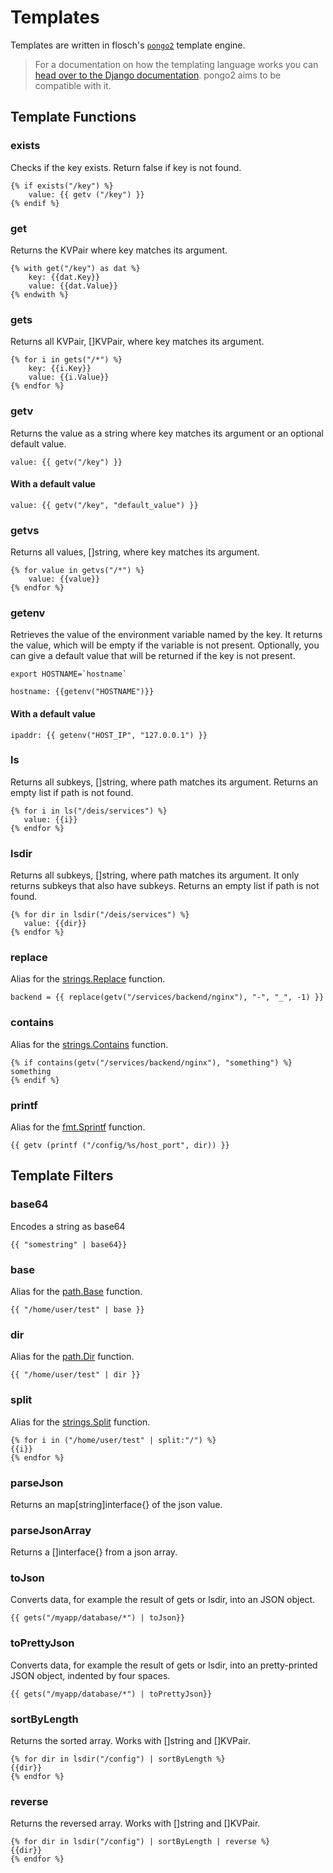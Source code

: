 # Templates

Templates are written in flosch's [`pongo2`](https://github.com/flosch/pongo2) template engine.

> For a documentation on how the templating language works you can [head over to the Django documentation](https://docs.djangoproject.com/en/dev/topics/templates/). pongo2 aims to be compatible with it.

## Template Functions
### exists
Checks if the key exists. Return false if key is not found.
```
{% if exists("/key") %}
    value: {{ getv ("/key") }}
{% endif %}
```

### get
Returns the KVPair where key matches its argument.
```
{% with get("/key") as dat %}
    key: {{dat.Key}}
    value: {{dat.Value}}
{% endwith %}
```

### gets
Returns all KVPair, []KVPair, where key matches its argument.
```
{% for i in gets("/*") %}
    key: {{i.Key}}
    value: {{i.Value}}
{% endfor %}
```

### getv
Returns the value as a string where key matches its argument or an optional default value.
```
value: {{ getv("/key") }}
```

#### With a default value
```
value: {{ getv("/key", "default_value") }}
```

### getvs
Returns all values, []string, where key matches its argument.
```
{% for value in getvs("/*") %}
    value: {{value}}
{% endfor %}
```

### getenv
Retrieves the value of the environment variable named by the key. It returns the value, which will be empty if the variable is not present. Optionally, you can give a default value that will be returned if the key is not present.
```
export HOSTNAME=`hostname`
```
```
hostname: {{getenv("HOSTNAME")}}
```


#### With a default value
```
ipaddr: {{ getenv("HOST_IP", "127.0.0.1") }}
```

### ls
Returns all subkeys, []string, where path matches its argument. Returns an empty list if path is not found.
```
{% for i in ls("/deis/services") %}
   value: {{i}}
{% endfor %}
```

### lsdir
Returns all subkeys, []string, where path matches its argument. It only returns subkeys that also have subkeys. Returns an empty list if path is not found.
```
{% for dir in lsdir("/deis/services") %}
   value: {{dir}}
{% endfor %}
```

### replace
Alias for the [strings.Replace](https://golang.org/pkg/strings/#Replace) function.
```
backend = {{ replace(getv("/services/backend/nginx"), "-", "_", -1) }}
```

### contains
Alias for the [strings.Contains](https://golang.org/pkg/strings/#Contains) function.
```
{% if contains(getv("/services/backend/nginx"), "something") %}
something
{% endif %}
```

### printf
Alias for the [fmt.Sprintf](https://golang.org/pkg/fmt/#Sprintf) function.
```
{{ getv (printf ("/config/%s/host_port", dir)) }}
```

## Template Filters
### base64
Encodes a string as base64
```
{{ "somestring" | base64}}
```

### base
Alias for the [path.Base](https://golang.org/pkg/path/#Base) function.
```
{{ "/home/user/test" | base }}
```

### dir
Alias for the [path.Dir](https://golang.org/pkg/path/#Dir) function.
```
{{ "/home/user/test" | dir }}
```

### split
Alias for the [strings.Split](https://golang.org/pkg/strings/#Split) function.
```
{% for i in ("/home/user/test" | split:"/") %}
{{i}}
{% endfor %}
```

### parseJson
Returns an map[string]interface{} of the json value.

### parseJsonArray
Returns a []interface{} from a json array.

### toJson
Converts data, for example the result of gets or lsdir, into an JSON object.
```
{{ gets("/myapp/database/*") | toJson}}
```

### toPrettyJson
Converts data, for example the result of gets or lsdir, into an pretty-printed JSON object, indented by four spaces.
```
{{ gets("/myapp/database/*") | toPrettyJson}}
```

### sortByLength
Returns the sorted array. 
Works with []string and []KVPair.
```
{% for dir in lsdir("/config") | sortByLength %}
{{dir}}
{% endfor %}
```

### reverse
Returns the reversed array. 
Works with []string and []KVPair.
```
{% for dir in lsdir("/config") | sortByLength | reverse %}
{{dir}}
{% endfor %}
```
